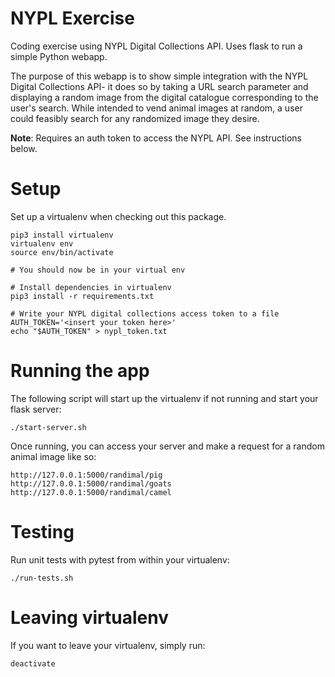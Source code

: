 # NYPL Exercise
Coding exercise using NYPL Digital Collections API.
Uses flask to run a simple Python webapp.

The purpose of this webapp is to show simple integration with the NYPL Digital Collections API-
it does so by taking a URL search parameter and displaying a random image from the digital catalogue
corresponding to the user's search. While intended to vend animal images at random, a user could feasibly
search for any randomized image they desire.

**Note**: Requires an auth token to access the NYPL API. See instructions below.

# Setup
Set up a virtualenv when checking out this package.

```
pip3 install virtualenv
virtualenv env
source env/bin/activate

# You should now be in your virtual env

# Install dependencies in virtualenv
pip3 install -r requirements.txt

# Write your NYPL digital collections access token to a file
AUTH_TOKEN='<insert your token here>'
echo "$AUTH_TOKEN" > nypl_token.txt
```

# Running the app
The following script will start up the virtualenv if not running and start your flask server:

```
./start-server.sh
```

Once running, you can access your server and make a request for a random animal image like so:

```
http://127.0.0.1:5000/randimal/pig
http://127.0.0.1:5000/randimal/goats
http://127.0.0.1:5000/randimal/camel
```

# Testing
Run unit tests with pytest from within your virtualenv:

```
./run-tests.sh
```

# Leaving virtualenv
If you want to leave your virtualenv, simply run:

```
deactivate
```
